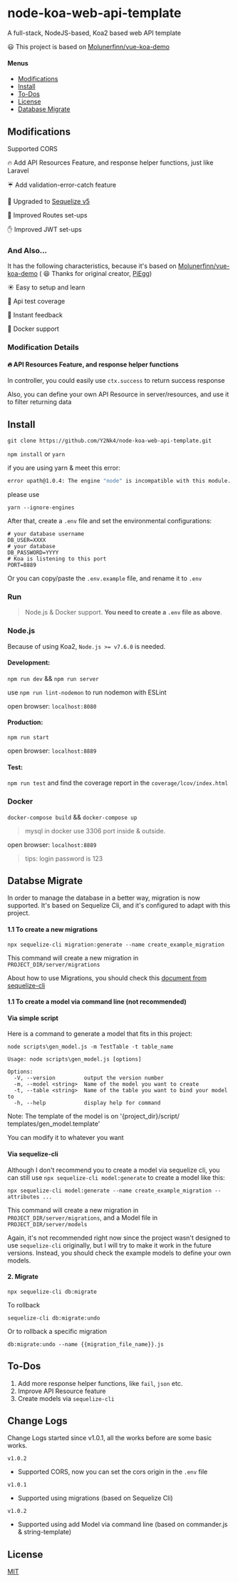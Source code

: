 # node-koa-web-api-template

A full-stack, NodeJS-based, Koa2 based web API template

:smiley: This project is based on [Molunerfinn/vue-koa-demo](https://github.com/Molunerfinn/vue-koa-demo)

#### Menus
 - [Modifications](https://github.com/Y2Nk4/node-koa-web-api-template#modification)
 - [Install](https://github.com/Y2Nk4/node-koa-web-api-template#Install)
 - [To-Dos](https://github.com/Y2Nk4/node-koa-web-api-template#to-dos)
 - [License](https://github.com/Y2Nk4/node-koa-web-api-template#to-dos)
 - [Database Migrate](https://github.com/Y2Nk4/node-koa-web-api-template#databse-migrate)

## Modifications

Supported CORS

:fire: Add API Resources Feature, and response helper functions, just like Laravel

:umbrella: Add validation-error-catch feature

:cactus: Upgraded to [Sequelize v5](https://github.com/sequelize/sequelize)

:baby: Improved Routes set-ups

:hand: Improved JWT set-ups

### And Also...

It has the following characteristics, because it's based on [Molunerfinn/vue-koa-demo](https://github.com/Molunerfinn/vue-koa-demo) ( :laughing: Thanks for original creator, [PiEgg](https://github.com/Molunerfinn))

:sunny: Easy to setup and learn

:100: Api test coverage

:rocket: Instant feedback

:tada: Docker support

### Modification Details

#### :fire: API Resources Feature, and response helper functions

In controller, you could easily use `ctx.success` to return success response

Also, you can define your own API Resource in server/resources, and use it to filter returning data

## Install

`git clone https://github.com/Y2Nk4/node-koa-web-api-template.git`

`npm install` or `yarn`

if you are using yarn & meet this error:

```bash
error upath@1.0.4: The engine "node" is incompatible with this module. Expected version ">=4 <=9".
```

please use

```
yarn --ignore-engines
```

After that, create a `.env` file and set the environmental configurations:

```env
# your database username
DB_USER=XXXX
# your database
DB_PASSWORD=YYYY
# Koa is listening to this port
PORT=8889
```

Or you can copy/paste the `.env.example` file, and rename it to `.env`

### Run

> Node.js & Docker support. **You need to create a `.env` file as above**.

### Node.js

Because of using Koa2, `Node.js >= v7.6.0` is needed.

#### Development:

`npm run dev` && `npm run server`

use `npm run lint-nodemon` to run nodemon with ESLint

open browser: `localhost:8080`

#### Production:

`npm run start`

open browser: `localhost:8889`

#### Test:

`npm run test` and find the coverage report in the `coverage/lcov/index.html`

### Docker

`docker-compose build` && `docker-compose up`

> mysql in docker use 3306 port inside & outside.

open browser: `localhost:8889`

> tips: login password is 123

## Databse Migrate
In order to manage the database in a better way, migration is now supported.
It's based on Sequelize Cli, and it's configured to adapt with this project.

#### 1.1 To create a new migrations
```
npx sequelize-cli migration:generate --name create_example_migration
```
This command will create a new migration in `PROJECT_DIR/server/migrations`

About how to use Migrations, you should check this [document from sequelize-cli](https://sequelize.org/master/manual/migrations.html)

#### 1.1 To create a model via command line **(not recommended)**
#### Via simple script
Here is a command to generate a model that fits in this project:
```shell script
node scripts\gen_model.js -m TestTable -t table_name
```
```shell script
Usage: node scripts\gen_model.js [options]

Options:
  -V, --version         output the version number
  -m, --model <string>  Name of the model you want to create
  -t, --table <string>  Name of the table you want to bind your model to
  -h, --help            display help for command
```
Note: The template of the model is on '{project_dir}/script/
templates/gen_model.template'

You can modify it to whatever you want

#### Via sequelize-cli
Although I don't recommend you to create a model via sequelize cli,
you can still use `npx sequelize-cli model:generate` to create a model like this:
```
npx sequelize-cli model:generate --name create_example_migration --attributes ...
```
This command will create a new migration in `PROJECT_DIR/server/migrations`,
and a Model file in `PROJECT_DIR/server/models`

Again, it's not recommended right now since the project wasn't designed to use
`sequelize-cli` originally, but I will try to make it work in the future versions.
Instead, you should check the example models to define your own models.

#### 2. Migrate
```shell script
npx sequelize-cli db:migrate
```
To rollback
```shell script
sequelize-cli db:migrate:undo
```
Or to rollback a specific migration
```shell script
db:migrate:undo --name {{migration_file_name}}.js
```

## To-Dos

1. Add more response helper functions, like `fail`, `json` etc.
2. Improve API Resource feature
3. Create models via `sequelize-cli`

## Change Logs
Change Logs started since v1.0.1, all the works before are some basic works.

`v1.0.2`
 - Supported CORS, now you can set the cors origin in the `.env` file

`v1.0.1`
 - Supported using migrations (based on Sequelize Cli)

`v1.0.2`
 - Supported using add Model via command line (based on commander.js & string-template)


## License

[MIT](http://opensource.org/licenses/MIT)
